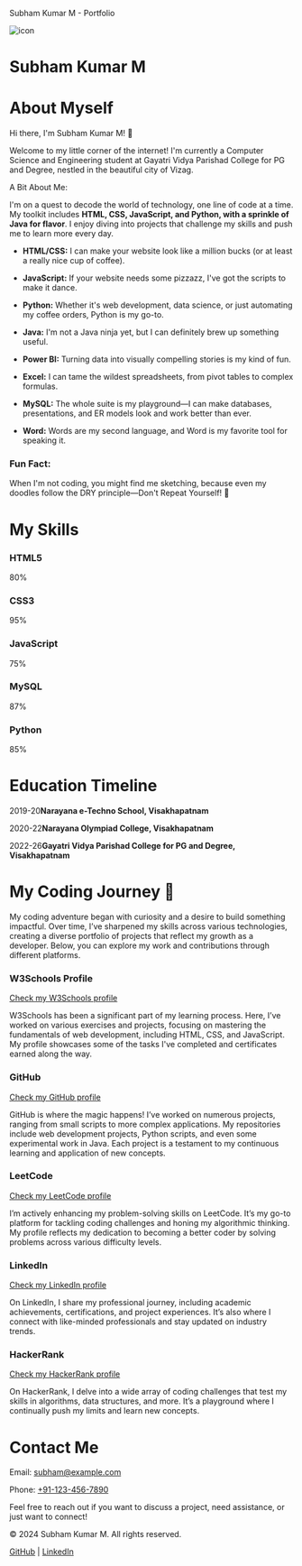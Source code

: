    Subham Kumar M - Portfolio

![icon](your-icon.png)

Subham Kumar M
==============

About Myself
============

Hi there, I'm Subham Kumar M! 👋

  

Welcome to my little corner of the internet! I'm currently a Computer Science and Engineering student at Gayatri Vidya Parishad College for PG and Degree, nestled in the beautiful city of Vizag.

A Bit About Me:

I'm on a quest to decode the world of technology, one line of code at a time. My toolkit includes **HTML, CSS, JavaScript, and Python, with a sprinkle of Java for flavor**. I enjoy diving into projects that challenge my skills and push me to learn more every day.

*   **HTML/CSS:** I can make your website look like a million bucks (or at least a really nice cup of coffee).
    
*   **JavaScript:** If your website needs some pizzazz, I've got the scripts to make it dance.
    
*   **Python:** Whether it's web development, data science, or just automating my coffee orders, Python is my go-to.
    
*   **Java:** I'm not a Java ninja yet, but I can definitely brew up something useful.
    
*   **Power BI:** Turning data into visually compelling stories is my kind of fun.
    
*   **Excel:** I can tame the wildest spreadsheets, from pivot tables to complex formulas.
    
*   **MySQL:** The whole suite is my playground—I can make databases, presentations, and ER models look and work better than ever.
    
*   **Word:** Words are my second language, and Word is my favorite tool for speaking it.
    

  

### Fun Fact:

When I'm not coding, you might find me sketching, because even my doodles follow the DRY principle—Don't Repeat Yourself! 🎨

My Skills
=========

### HTML5

80%

### CSS3

95%

### JavaScript

75%

### MySQL

87%

### Python

85%

Education Timeline
==================

2019-20**Narayana e-Techno School, Visakhapatnam**

2020-22**Narayana Olympiad College, Visakhapatnam**

2022-26**Gayatri Vidya Parishad College for PG and Degree, Visakhapatnam**

My Coding Journey 🚀
====================

My coding adventure began with curiosity and a desire to build something impactful. Over time, I’ve sharpened my skills across various technologies, creating a diverse portfolio of projects that reflect my growth as a developer. Below, you can explore my work and contributions through different platforms.

### W3Schools Profile

[Check my W3Schools profile](https://www.w3profile.com/subhamkumar)

W3Schools has been a significant part of my learning process. Here, I’ve worked on various exercises and projects, focusing on mastering the fundamentals of web development, including HTML, CSS, and JavaScript. My profile showcases some of the tasks I've completed and certificates earned along the way.

### GitHub

[Check my GitHub profile](https://github.com/CSEsubham)

GitHub is where the magic happens! I’ve worked on numerous projects, ranging from small scripts to more complex applications. My repositories include web development projects, Python scripts, and even some experimental work in Java. Each project is a testament to my continuous learning and application of new concepts.

### LeetCode

[Check my LeetCode profile](https://leetcode.com/u/subham_kumar_m)

I’m actively enhancing my problem-solving skills on LeetCode. It’s my go-to platform for tackling coding challenges and honing my algorithmic thinking. My profile reflects my dedication to becoming a better coder by solving problems across various difficulty levels.

### LinkedIn

[Check my LinkedIn profile](https://www.linkedin.com/in/subham-kumar-8048052a7)

On LinkedIn, I share my professional journey, including academic achievements, certifications, and project experiences. It’s also where I connect with like-minded professionals and stay updated on industry trends.

### HackerRank

[Check my HackerRank profile](https://www.hackerrank.com/profile/mutnurisubham)

On HackerRank, I delve into a wide array of coding challenges that test my skills in algorithms, data structures, and more. It’s a playground where I continually push my limits and learn new concepts.

Contact Me
==========

Email: [subham@example.com](mailto:subham@example.com)

Phone: [+91-123-456-7890](tel:+91-123-456-7890)

Feel free to reach out if you want to discuss a project, need assistance, or just want to connect!

© 2024 Subham Kumar M. All rights reserved.

[GitHub](https://github.com/CSEsubham) | [LinkedIn](https://www.linkedin.com/in/subham-kumar-8048052a7/)

